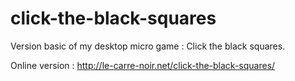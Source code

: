 click-the-black-squares
=======================

Version basic of my desktop micro game : Click the black squares.

Online version : http://le-carre-noir.net/click-the-black-squares/
